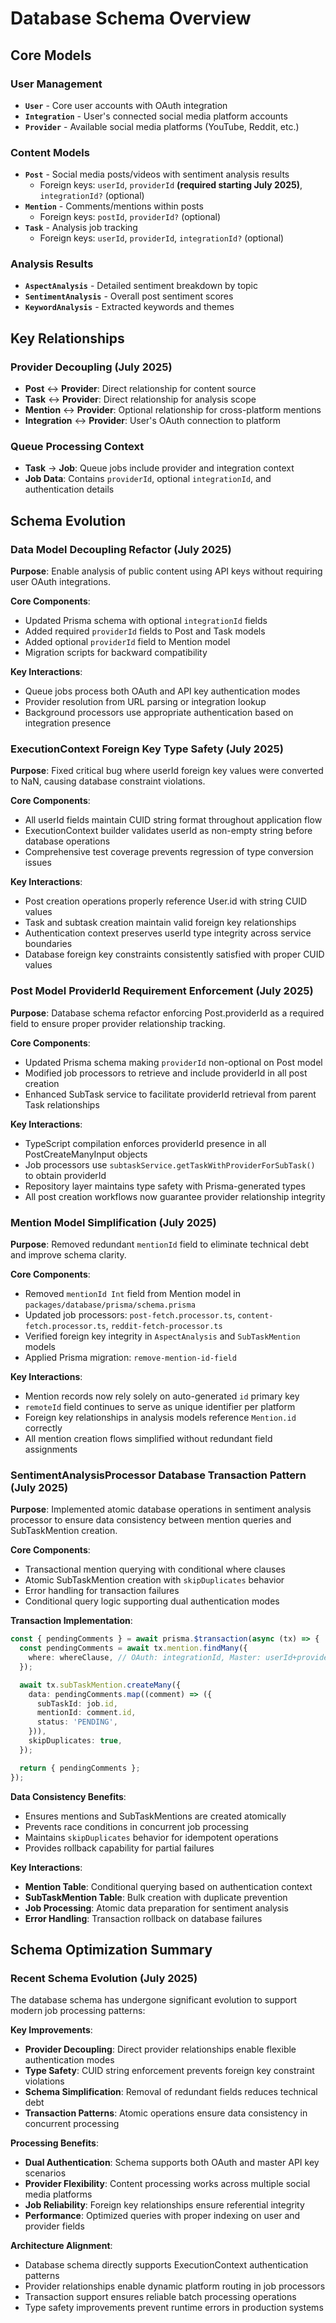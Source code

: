 # Database Schema Overview

## Core Models

### User Management
- **`User`** - Core user accounts with OAuth integration
- **`Integration`** - User's connected social media platform accounts
- **`Provider`** - Available social media platforms (YouTube, Reddit, etc.)

### Content Models
- **`Post`** - Social media posts/videos with sentiment analysis results
  - Foreign keys: `userId`, `providerId` **(required starting July 2025)**, `integrationId?` (optional)
- **`Mention`** - Comments/mentions within posts
  - Foreign keys: `postId`, `providerId?` (optional)
- **`Task`** - Analysis job tracking
  - Foreign keys: `userId`, `providerId`, `integrationId?` (optional)

### Analysis Results
- **`AspectAnalysis`** - Detailed sentiment breakdown by topic
- **`SentimentAnalysis`** - Overall post sentiment scores
- **`KeywordAnalysis`** - Extracted keywords and themes

## Key Relationships

### Provider Decoupling (July 2025)
- **Post** ↔ **Provider**: Direct relationship for content source
- **Task** ↔ **Provider**: Direct relationship for analysis scope  
- **Mention** ↔ **Provider**: Optional relationship for cross-platform mentions
- **Integration** ↔ **Provider**: User's OAuth connection to platform

### Queue Processing Context
- **Task** → **Job**: Queue jobs include provider and integration context
- **Job Data**: Contains `providerId`, optional `integrationId`, and authentication details

## Schema Evolution

### Data Model Decoupling Refactor (July 2025)

**Purpose**: Enable analysis of public content using API keys without requiring user OAuth integrations.

**Core Components**:
- Updated Prisma schema with optional `integrationId` fields
- Added required `providerId` fields to Post and Task models
- Added optional `providerId` field to Mention model
- Migration scripts for backward compatibility

**Key Interactions**:
- Queue jobs process both OAuth and API key authentication modes
- Provider resolution from URL parsing or integration lookup
- Background processors use appropriate authentication based on integration presence

### ExecutionContext Foreign Key Type Safety (July 2025)

**Purpose**: Fixed critical bug where userId foreign key values were converted to NaN, causing database constraint violations.

**Core Components**:
- All userId fields maintain CUID string format throughout application flow
- ExecutionContext builder validates userId as non-empty string before database operations
- Comprehensive test coverage prevents regression of type conversion issues

**Key Interactions**:
- Post creation operations properly reference User.id with string CUID values
- Task and subtask creation maintain valid foreign key relationships
- Authentication context preserves userId type integrity across service boundaries
- Database foreign key constraints consistently satisfied with proper CUID values

### Post Model ProviderId Requirement Enforcement (July 2025)

**Purpose**: Database schema refactor enforcing Post.providerId as a required field to ensure proper provider relationship tracking.

**Core Components**:
- Updated Prisma schema making `providerId` non-optional on Post model
- Modified job processors to retrieve and include providerId in all post creation
- Enhanced SubTask service to facilitate providerId retrieval from parent Task relationships

**Key Interactions**:
- TypeScript compilation enforces providerId presence in all PostCreateManyInput objects
- Job processors use `subtaskService.getTaskWithProviderForSubTask()` to obtain providerId
- Repository layer maintains type safety with Prisma-generated types
- All post creation workflows now guarantee provider relationship integrity

### Mention Model Simplification (July 2025)

**Purpose**: Removed redundant `mentionId` field to eliminate technical debt and improve schema clarity.

**Core Components**:
- Removed `mentionId Int` field from Mention model in `packages/database/prisma/schema.prisma`
- Updated job processors: `post-fetch.processor.ts`, `content-fetch.processor.ts`, `reddit-fetch-processor.ts`
- Verified foreign key integrity in `AspectAnalysis` and `SubTaskMention` models
- Applied Prisma migration: `remove-mention-id-field`

**Key Interactions**:
- Mention records now rely solely on auto-generated `id` primary key
- `remoteId` field continues to serve as unique identifier per platform
- Foreign key relationships in analysis models reference `Mention.id` correctly
- All mention creation flows simplified without redundant field assignments

### SentimentAnalysisProcessor Database Transaction Pattern (July 2025)

**Purpose**: Implemented atomic database operations in sentiment analysis processor to ensure data consistency between mention queries and SubTaskMention creation.

**Core Components**:
- Transactional mention querying with conditional where clauses
- Atomic SubTaskMention creation with `skipDuplicates` behavior
- Error handling for transaction failures
- Conditional query logic supporting dual authentication modes

**Transaction Implementation**:
```typescript
const { pendingComments } = await prisma.$transaction(async (tx) => {
  const pendingComments = await tx.mention.findMany({
    where: whereClause, // OAuth: integrationId, Master: userId+providerId
  });

  await tx.subTaskMention.createMany({
    data: pendingComments.map((comment) => ({
      subTaskId: job.id,
      mentionId: comment.id,
      status: 'PENDING',
    })),
    skipDuplicates: true,
  });

  return { pendingComments };
});
```

**Data Consistency Benefits**:
- Ensures mentions and SubTaskMentions are created atomically
- Prevents race conditions in concurrent job processing
- Maintains `skipDuplicates` behavior for idempotent operations
- Provides rollback capability for partial failures

**Key Interactions**:
- **Mention Table**: Conditional querying based on authentication context
- **SubTaskMention Table**: Bulk creation with duplicate prevention
- **Job Processing**: Atomic data preparation for sentiment analysis
- **Error Handling**: Transaction rollback on database failures

## Schema Optimization Summary

### Recent Schema Evolution (July 2025)

The database schema has undergone significant evolution to support modern job processing patterns:

**Key Improvements**:
- **Provider Decoupling**: Direct provider relationships enable flexible authentication modes
- **Type Safety**: CUID string enforcement prevents foreign key constraint violations  
- **Schema Simplification**: Removal of redundant fields reduces technical debt
- **Transaction Patterns**: Atomic operations ensure data consistency in concurrent processing

**Processing Benefits**:
- **Dual Authentication**: Schema supports both OAuth and master API key scenarios
- **Provider Flexibility**: Content processing works across multiple social media platforms
- **Job Reliability**: Foreign key relationships ensure referential integrity
- **Performance**: Optimized queries with proper indexing on user and provider fields

**Architecture Alignment**:
- Database schema directly supports ExecutionContext authentication patterns
- Provider relationships enable dynamic platform routing in job processors
- Transaction support ensures reliable batch processing operations
- Type safety improvements prevent runtime errors in production systems
